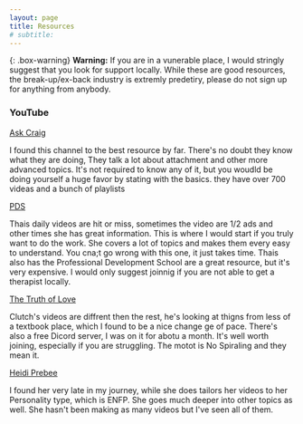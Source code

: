 ```yaml
---
layout: page
title: Resources
# subtitle: 
---
```


{: .box-warning}
**Warning:** If you are in a vunerable place, I would stringly suggest that you look for support locally. While these are good resources, the break-up/ex-back industry is extremly predetiry, please do not sign up for anything from anybody. 

### YouTube

[Ask Craig](https://www.youtube.com/channel/UCO60mX6WGDgrk0R27c8COKQ)

I found this channel to the best resource by far. There's no doubt they know what they are doing, They talk a lot about attachment and other more advanced topics. It's not required to know any of it, but you woudld be doing yourself a huge favor by stating with the basics. they have over 700 videas and a bunch of playlists

[PDS](https://www.youtube.com/channel/UCHQ4lSaKRap5HyrpitrTOhQ)

Thais daily videos are hit or miss, sometimes the video are 1/2 ads and other times she has great information. This is where I would start if you truly want to do the work. She covers a lot of topics and makes them every easy to understand. You cna;t go wrong with this one, it just takes time. Thais also has the Professional Development School are a great resource, but it's very expensive. I would only suggest joinnig if you are not able to get a therapist locally.


[The Truth of Love](https://www.youtube.com/c/TheTruthofLove)

Clutch's videos are diffrent then the rest, he's looking at thigns from less of a textbook place, which I found to be a nice change ge of pace.
There's also a free Dicord server, I was on it for abotu a month. It's well worth joining, especially if you are struggling. The motot is No Spiraling and they mean it.

[Heidi Prebee](https://www.youtube.com/channel/UCqX3KQWXJll7_6orfHFuqBQ)

I found her very late in my journey, while she does tailors her videos to her Personality type, which is ENFP. She goes much deeper into other topics as well. She hasn't been making as many videos but I've seen all of them.